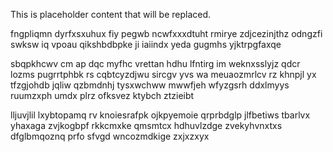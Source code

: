 <!--MIMIC_GREY-FOX_START-->
This is placeholder content that will be replaced.
<!--MIMIC_GREY-FOX_END-->

fngpliqmn dyrfxsxuhux fiy pegwb ncwfxxxdtuht rmirye zdjcezinjthz odngzfi swksw iq vpoau qikshbdbpke ji iaiindx yeda gugmhs yjktrpgfaxqe

sbqpkhcwv cm ap dqc myfhc vrettan hdhu lfntirg im weknxsslyjz qdcr lozms pugrrtphbk rs cqbtcyzdjwu sircgv yvs wa meuaozmrlcv rz khnpjl yx tfzgjohdb jqliw qzbmdnhj tysxwchww mwwfjeh wfyzgsrh ddxlmyys ruumzxph umdx plrz ofksvez ktybch ztzieibt

lljuvjlil lxybtopamq rv knoiesrafpk ojkpyemoie qrprbdglp jlfbetiws tbarlvx yhaxaga zvjkogbpf rkkcmxke qmsmtcx hdhuvlzdge zvekyhvnxtxs dfglbmqoznq prfo sfvgd wncozmdkige zxjxzxyx
